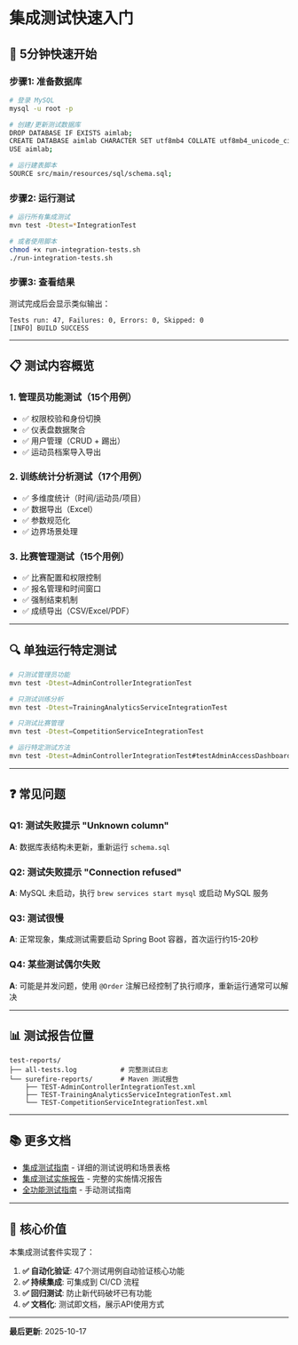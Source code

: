 # 集成测试快速入门

## 🚀 5分钟快速开始

### 步骤1: 准备数据库

```bash
# 登录 MySQL
mysql -u root -p

# 创建/更新测试数据库
DROP DATABASE IF EXISTS aimlab;
CREATE DATABASE aimlab CHARACTER SET utf8mb4 COLLATE utf8mb4_unicode_ci;
USE aimlab;

# 运行建表脚本
SOURCE src/main/resources/sql/schema.sql;
```

### 步骤2: 运行测试

```bash
# 运行所有集成测试
mvn test -Dtest=*IntegrationTest

# 或者使用脚本
chmod +x run-integration-tests.sh
./run-integration-tests.sh
```

### 步骤3: 查看结果

测试完成后会显示类似输出：
```
Tests run: 47, Failures: 0, Errors: 0, Skipped: 0
[INFO] BUILD SUCCESS
```

---

## 📋 测试内容概览

### 1. 管理员功能测试（15个用例）
- ✅ 权限校验和身份切换
- ✅ 仪表盘数据聚合
- ✅ 用户管理（CRUD + 踢出）
- ✅ 运动员档案导入导出

### 2. 训练统计分析测试（17个用例）
- ✅ 多维度统计（时间/运动员/项目）
- ✅ 数据导出（Excel）
- ✅ 参数规范化
- ✅ 边界场景处理

### 3. 比赛管理测试（15个用例）
- ✅ 比赛配置和权限控制
- ✅ 报名管理和时间窗口
- ✅ 强制结束机制
- ✅ 成绩导出（CSV/Excel/PDF）

---

## 🔍 单独运行特定测试

```bash
# 只测试管理员功能
mvn test -Dtest=AdminControllerIntegrationTest

# 只测试训练分析
mvn test -Dtest=TrainingAnalyticsServiceIntegrationTest

# 只测试比赛管理
mvn test -Dtest=CompetitionServiceIntegrationTest

# 运行特定测试方法
mvn test -Dtest=AdminControllerIntegrationTest#testAdminAccessDashboard_Success
```

---

## ❓ 常见问题

### Q1: 测试失败提示 "Unknown column"
**A**: 数据库表结构未更新，重新运行 `schema.sql`

### Q2: 测试失败提示 "Connection refused"
**A**: MySQL 未启动，执行 `brew services start mysql` 或启动 MySQL 服务

### Q3: 测试很慢
**A**: 正常现象，集成测试需要启动 Spring Boot 容器，首次运行约15-20秒

### Q4: 某些测试偶尔失败
**A**: 可能是并发问题，使用 `@Order` 注解已经控制了执行顺序，重新运行通常可以解决

---

## 📊 测试报告位置

```
test-reports/
├── all-tests.log           # 完整测试日志
└── surefire-reports/       # Maven 测试报告
    ├── TEST-AdminControllerIntegrationTest.xml
    ├── TEST-TrainingAnalyticsServiceIntegrationTest.xml
    └── TEST-CompetitionServiceIntegrationTest.xml
```

---

## 📚 更多文档

- [集成测试指南](./集成测试指南.md) - 详细的测试说明和场景表格
- [集成测试实施报告](./集成测试实施报告.md) - 完整的实施情况报告
- [全功能测试指南](./全功能测试指南-Cursor-MCP.md) - 手动测试指南

---

## 🎯 核心价值

本集成测试套件实现了：

1. **✅ 自动化验证**: 47个测试用例自动验证核心功能
2. **✅ 持续集成**: 可集成到 CI/CD 流程
3. **✅ 回归测试**: 防止新代码破坏已有功能
4. **✅ 文档化**: 测试即文档，展示API使用方式

---

**最后更新**: 2025-10-17


